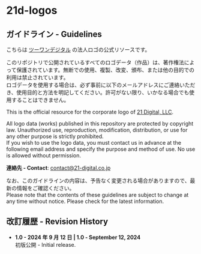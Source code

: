 # 21d-logos

## ガイドライン - Guidelines

こちらは [ツーワンデジタル](https://21-digital-jp.github.io/ja/index.html) の法人ロゴの公式リソースです。

このリポジトリで公開されているすべてのロゴデータ（作品）は、著作権法によって保護されています。無断での使用、複製、改変、頒布、または他の目的での利用は禁止されています。  
ロゴデータを使用する場合は、必ず事前に以下のメールアドレスにご連絡いただき、使用目的と方法を明記してください。許可がない限り、いかなる場合でも使用することはできません。

This is the official resource for the corporate logo of [21 Digital, LLC](https://21-digital-jp.github.io/en/index.html).

All logo data (works) published in this repository are protected by copyright law. Unauthorized use, reproduction, modification, distribution, or use for any other purpose is strictly prohibited.  
If you wish to use the logo data, you must contact us in advance at the following email address and specify the purpose and method of use. No use is allowed without permission.

**連絡先 - Contact**: contact@21-digital.co.jp

なお、このガイドラインの内容は、予告なく変更される場合がありますので、最新の情報をご確認ください。  
Please note that the contents of these guidelines are subject to change at any time without notice. Please check for the latest information.

## 改訂履歴 - Revision History

- **1.0 - 2024 年 9 月 12 日 | 1.0 - September 12, 2024**  
  初版公開 - Initial release.
